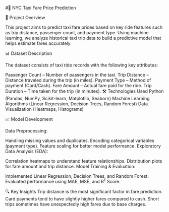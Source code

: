 #🚖 NYC Taxi Fare Price Prediction  

📌 Project Overview  

This project aims to predict taxi fare prices based on key ride features such as trip distance, passenger count, and payment type. Using machine learning, we analyze historical taxi trip data to build a predictive model that helps estimate fares accurately.

📊 Dataset Description  

The dataset consists of taxi ride records with the following key attributes:

Passenger Count – Number of passengers in the taxi.
Trip Distance – Distance traveled during the trip (in miles).
Payment Type – Method of payment (Card/Cash).
Fare Amount – Actual fare paid for the ride.
Trip Duration – Time taken for the trip (in minutes).
🛠️ Technologies Used
Python (Pandas, NumPy, Scikit-learn, Matplotlib, Seaborn)
Machine Learning Algorithms (Linear Regression, Decision Trees, Random Forest)
Data Visualization (Heatmaps, Histograms)

📈 Model Development  

Data Preprocessing:

Handling missing values and duplicates.
Encoding categorical variables (payment type).
Feature scaling for better model performance.
Exploratory Data Analysis (EDA):

Correlation heatmaps to understand feature relationships.
Distribution plots for fare amount and trip distance.
Model Training & Evaluation:

Implemented Linear Regression, Decision Trees, and Random Forest.
Evaluated performance using MAE, MSE, and R² Score.  

🔍 Key Insights
Trip distance is the most significant factor in fare prediction.
Card payments tend to have slightly higher fares compared to cash.
Short trips sometimes have unexpectedly high fares due to base charges.

